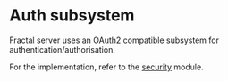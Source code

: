 # Auth subsystem

Fractal server uses an OAuth2 compatible subsystem for
authentication/authorisation.

For the implementation, refer to the
[security](../../reference/fractal_server/app/security/) module.
